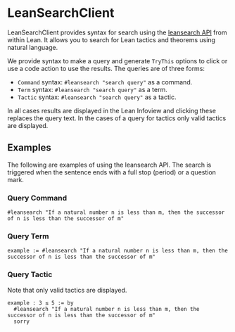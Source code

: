 # LeanSearchClient

LeanSearchClient provides syntax for search using the [leansearch API](https://leansearch.net/) from within Lean. It allows you to search for Lean tactics and theorems using natural language.

We provide syntax to make a query and generate `TryThis` options to click or use a code action to use the results. The queries are of three forms:

* `Command` syntax: `#leansearch "search query"` as a command.
* `Term` syntax: `#leansearch "search query"` as a term.
* `Tactic` syntax: `#leansearch "search query"` as a tactic.

In all cases results are displayed in the Lean Infoview and clicking these replaces the query text. In the cases of a query for tactics only valid tactics are displayed.

## Examples

The following are examples of using the leansearch API. The search is triggered when the sentence ends with a full stop (period) or a question mark.

### Query Command

```lean
#leansearch "If a natural number n is less than m, then the successor of n is less than the successor of m"
```

### Query Term

```lean
example := #leansearch "If a natural number n is less than m, then the successor of n is less than the successor of m"
```

### Query Tactic

Note that only valid tactics are displayed.

```lean
example : 3 ≤ 5 := by
  #leansearch "If a natural number n is less than m, then the successor of n is less than the successor of m"
  sorry
```
